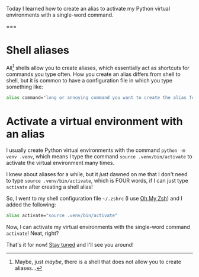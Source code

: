Today I learned how to create an alias to activate my Python virtual environments with a single-word command.

===

# Shell aliases

All[^1] shells allow you to create aliases, which essentially act as shortcuts for commands you type often.
How you create an alias differs from shell to shell, but it is common to have a configuration file in which you type something like:

```zsh
alias command="long or annoying command you want to create the alias for"
```


# Activate a virtual environment with an alias

I usually create Python virtual environments with the command `python -m venv .venv`, which means I type the command `source .venv/bin/activate` to activate the virtual environment many times.

I knew about aliases for a while, but it _just_ dawned on me that I don't need to type `source .venv/bin/activate`, which is FOUR words, if I can just type `activate` after creating a shell alias!

So, I went to my shell configuration file `~/.zshrc` (I use [Oh My Zsh](https://ohmyz.sh)) and I added the following:

```zsh
alias activate="source .venv/bin/activate"
```

Now, I can activate my virtual environments with the single-word command `activate`!
Neat, right?


[^1]: Maybe, just _maybe_, there is a shell that does not allow you to create aliases...

That's it for now! [Stay tuned][subscribe] and I'll see you around!

[subscribe]: /subscribe

